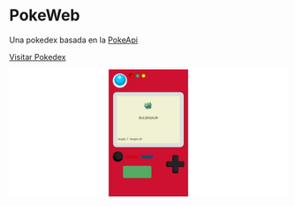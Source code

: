 # PokeWeb

Una pokedex basada en la [PokeApi](https://pokeapi.co)

[Visitar Pokedex ](https://andresguevararojas.github.io/PokedexWeb)

![Captura Pokedex](PokedexScreenCapture.jpeg)